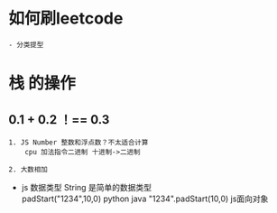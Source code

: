 # 如何刷leetcode
    - 分类提型

# 栈 的操作

## 0.1 + 0.2 ！== 0.3
    1. JS Number 整数和浮点数？不太适合计算
        cpu 加法指令二进制 十进制->二进制

    2. 大数相加
- js 数据类型 String 是简单的数据类型   
    padStart("1234",10,0) python java
    "1234".padStart(10,0) js面向对象 
    